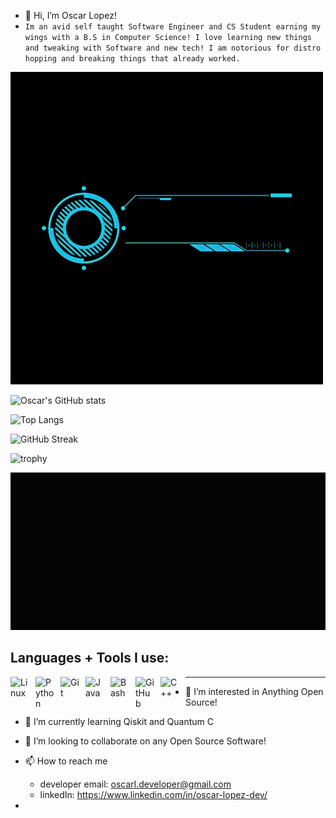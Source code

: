 - 👋 Hi, I’m Oscar Lopez!
- `Im an avid self taught Software Engineer and CS Student earning my wings with a B.S in Computer Science! I love learning new things and tweaking with Software and new tech! I am notorious for distro hopping and breaking things that already worked.`

![Alt Text](./OscarLopez.gif)

![Oscar's GitHub stats](https://github-readme-stats.vercel.app/api?username=oscar-dev19&show_icons=true&theme=radical)

![Top Langs](https://github-readme-stats.vercel.app/api/top-langs/?username=oscar-dev19&layout=compact)

![GitHub Streak](https://streak-stats.demolab.com/?user=oscar-dev19)

![trophy](https://github-profile-trophy.vercel.app/?username=oscar-dev19)



![](./technologies.gif)

Languages + Tools I use:
---
<img align="left" alt="Linux" width="30px" style="padding-right:10px;" src="https://cdn.jsdelivr.net/gh/devicons/devicon/icons/linux/linux-original.svg" />
<img align="left" alt="Python" width="30px" style="padding-right:10px;" src="https://cdn.jsdelivr.net/gh/devicons/devicon/icons/python/python-plain.svg" />
<img align="left" alt="Git" width="30px" style="padding-right:10px;" src="https://cdn.jsdelivr.net/gh/devicons/devicon/icons/git/git-original.svg" />
<img align="left" alt="Java" width="30px" style="padding-right:10px;" src="https://cdn.jsdelivr.net/gh/devicons/devicon/icons/java/java-original.svg"/>
<img align="left" alt="Bash" width="30px" style="padding-right:10px;" src="https://cdn.jsdelivr.net/gh/devicons/devicon/icons/bash/bash-original.svg" />
<img align="left" alt="GitHub" width="30px" style="padding-right:10px;" src="https://cdn.jsdelivr.net/gh/devicons/devicon/icons/github/github-original.svg" />
<img align="left" alt="C++" width="30px" style="padding-right:10px;" src="https://cdn.jsdelivr.net/gh/devicons/devicon/icons/cplusplus/cplusplus-line.svg" />

---

- 👀 I’m interested in Anything Open Source! 
- 🌱 I’m currently learning Qiskit and Quantum C
- 💞️ I’m looking to collaborate on any Open Source Software!
- 📫 How to reach me  
  * developer email: oscarl.developer@gmail.com
  * linkedIn: https://www.linkedin.com/in/oscar-lopez-dev/
                    
-                     

<!---
olopez15401/olopez15401 is a ✨ special ✨ repository because its `README.md` (this file) appears on your GitHub profile.
You can click the Preview link to take a look at your changes.
--->
